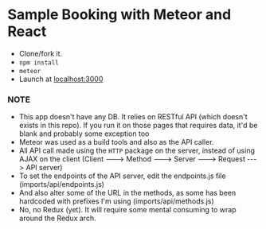# Sample Booking with Meteor and React

+ Clone/fork it.
+ `npm install`
+ `meteor`
+ Launch at [localhost:3000](http://localhost:3000)

### NOTE
- This app doesn't have any DB. It relies on RESTful API (which doesn't exists in this repo). If you run it on those pages that requires data, it'd be blank and probably some exception too
- Meteor was used as a build tools and also as the API caller.
- All API call made using the `HTTP` package on the server, instead of using AJAX on the client
  (Client ---> Method ---> Server ---> Request ---> API server)
- To set the endpoints of the API server, edit the endpoints.js file (imports/api/endpoints.js)
- And also alter some of the URL in the methods, as some has been hardcoded with prefixes I'm using (imports/api/methods.js)
- No, no Redux (yet). It will require some mental consuming to wrap around the Redux arch.

